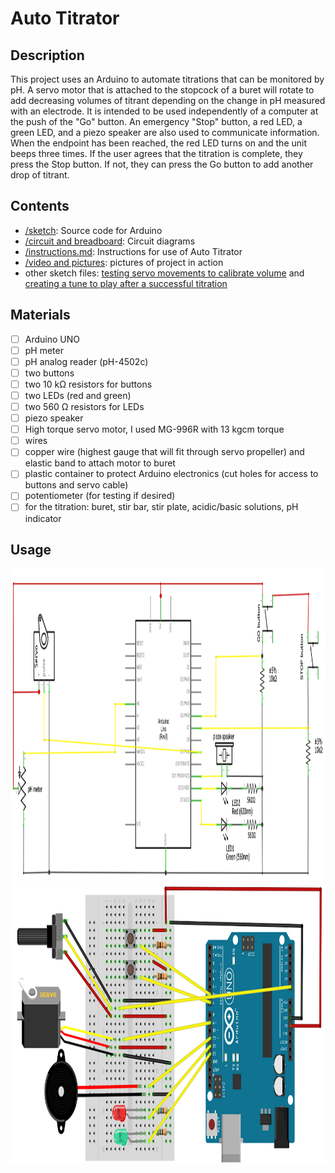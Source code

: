 # Auto Titrator

## Description

This project uses an Arduino to automate titrations that can be monitored by pH.  A servo motor that is attached to the stopcock of a buret will rotate to add decreasing volumes of titrant depending on the change in pH measured with an electrode.  It is intended to be used independently of a computer at the push of the "Go" button.  An emergency "Stop" button, a red LED, a green LED, and a piezo speaker are also used to communicate information.  When the endpoint has been reached, the red LED turns on and the unit beeps three times. If the user agrees that the titration is complete, they press the Stop button.  If not, they can press the Go button to add another drop of titrant.

## Contents

- [/sketch](/sketch/sketch.ino): Source code for Arduino
- [/circuit and breadboard](circuit%20and%20breadboard): Circuit diagrams
- [/instructions.md](Instructions.md): Instructions for use of Auto Titrator
- [/video and pictures](video%20and%20pictures): pictures of project in action
- other sketch files: [testing servo movements to calibrate volume](/sketch_servotest/sketch_servotest.ino) and [creating a tune to play after a successful titration](/sketch_toneMelodytest/sketch_toneMelodytest.ino)

## Materials

- [ ]	Arduino UNO
- [ ]	pH meter
- [ ] pH analog reader (pH-4502c)
- [ ]	two buttons
- [ ]	two 10 kΩ resistors for buttons
- [ ]	two LEDs (red and green)
- [ ]	two 560 Ω resistors for LEDs
- [ ]	piezo speaker
- [ ]	High torque servo motor, I used MG-996R with 13 kgcm torque
- [ ]	wires
- [ ]	copper wire (highest gauge that will fit through servo propeller) and elastic band to attach motor to buret
- [ ]	plastic container to protect Arduino electronics (cut holes for access to buttons and servo cable)
- [ ]	potentiometer (for testing if desired)
- [ ] for the titration: buret, stir bar, stir plate, acidic/basic solutions, pH indicator

## Usage
<img src="circuit and breadboard/final project circuit.png" height="500">
<img src="circuit and breadboard/final project breadboard.png" height="450">
